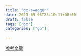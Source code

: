 ```yaml
---
title: "go-swagger"
date: 2021-09-03T23:10:11+08:00
draft: false
tags: ["go"]
categories: ["go"]
 
---
```

[参考文章](https://huangwenchao.gitbooks.io/swagger/content/)

